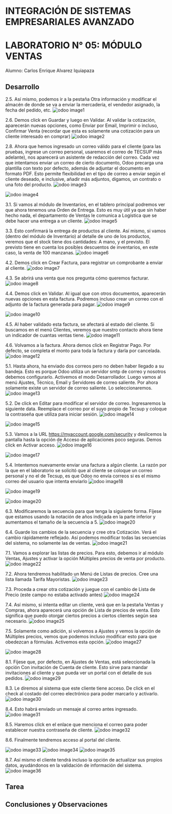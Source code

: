 # INTEGRACIÓN DE SISTEMAS EMPRESARIALES AVANZADO 
# LABORATORIO N° 05: MÓDULO VENTAS

Alumno: Carlos Enrique Alvarez Iquiapaza
## Desarrollo   



2.5. Así mismo, podemos ir a la pestaña Otra información y modificar el almacén de donde se va a enviar
la mercadería, el vendedor asignado, la fecha del pedido, etc.
![odoo image1](./images/Punto2_5.PNG)

2.6. Demos click en Guardar y luego en Validar. Al validar la cotización, aparecerán nuevas opciones,
como Enviar por Email, Imprimir o incluso, Confirmar Venta (recordar que esta es solamente una
cotización para un cliente interesado en comprar)
![odoo image2](./images/Punto2_6.PNG)

2.8. Ahora que hemos ingresado un correo válido para el cliente (para las pruebas, ingrese un correo
personal, usaremos el correo de TECSUP más adelante), nos aparecerá un asistente de redacción
del correo.
Cada vez que intentamos enviar un correo de cierto documento, Odoo precarga una plantilla con texto
por defecto, además de adjuntar el documento en formato PDF. Esto permite flexibilidad en el tipo de
correo a enviar según el cliente deseado, e inclusive, añadir más adjuntos, digamos, un contrato o una
foto del producto.
![odoo image3](./images/Punto2_8.PNG)

![odoo image4](./images/Punto2_8_1.PNG)

3.1. Si vamos al módulo de Inventarios, en el tablero principal podremos ver que ahora tenemos una Orden
de Entrega. Esto es muy útil ya que sin haber hecho nada, el departamento de Ventas le comunica a
Logística que se debe hacer una entrega a un cliente.
![odoo image5](./images/Punto3_1.PNG)

3.3. Esto confirmará la entrega de productos al cliente. Así mismo, si vamos (dentro del módulo de
Inventario) al detalle de uno de los productos, veremos que el stock tiene dos cantidades: A mano, y
el previsto. El previsto tiene en cuenta los posibles descuentos de inventarios, en este caso, la venta
de 100 manzanas.
![odoo image6](./images/Punto3_3.PNG)

4.2. Demos click en Crear Factura, para registrar un comprobante a enviar al cliente.
![odoo image7](./images/Punto4_2.PNG)

4.3. Se abrirá una venta que nos pregunta cómo queremos facturar.
![odoo image8](./images/Punto4_3.PNG)

4.4. Demos click en Validar. Al igual que con otros documentos, aparecerán nuevas opciones en esta
factura. Podremos incluso crear un correo con el adjunto de la factura generada para pagar.
![odoo image9](./images/Punto4_4.PNG)

![odoo image10](./images/Punto4_4_1.PNG)

4.5. Al haber validado esta factura, se afectará al estado del cliente. Si buscamos en el menú Clientes,
veremos que nuestro contacto ahora tiene un indicador de cuantas ventas tiene.
![odoo image11](./images/Punto4_5.PNG)

4.6. Volvamos a la factura. Ahora demos click en Registrar Pago. Por defecto, se completa el monto para
toda la factura y darla por cancelada.
![odoo image12](./images/Punto4_6.PNG)

5.1. Hasta ahora, ha enviado dos correos pero no deben haber llegado a su bandeja. Esto es porque Odoo
utiliza un servidor smtp de correo y nosotros debemos configurarlo.
Activemos el modo Desarrollador. Luego vamos al menú Ajustes, Técnico, Email y Servidores de
correo saliente. Por ahora solamente existe un servidor de correo saliente. Lo seleccionaremos.
![odoo image13](./images/Punto5_1.PNG)

5.2. De click en Editar para modificar el servidor de correo. Ingresaremos la siguiente data. Reemplace el
correo por el suyo propio de Tecsup y coloque la contraseña que utiliza para iniciar sesión.
![odoo image14](./images/Punto5_2.PNG)

![odoo image15](./images/Punto5_2_1.PNG)

5.3. Vamos a la URL https://myaccount.google.com/security y deslicemos la pantalla hasta la opción de
Acceso de aplicaciones poco seguras. Demos click en Activar acceso.
![odoo image16](./images/Punto5_3.PNG)

![odoo image17](./images/Punto5_3_1.PNG)

5.4. Intentemos nuevamente enviar una factura a algún cliente. La razón por la que en el laboratorio se
solicitó que al cliente se coloque un correo personal y no el de Tecsup, es que Odoo no envía
correos si es el mismo correo del usuario que intenta enviarlo
![odoo image18](./images/Punto5_4.PNG)

![odoo image19](./images/Punto5_4_tecsupcuenta.PNG)

![odoo image20](./images/Punto5_4_cuentapersonal.PNG)


6.3. Modificaremos la secuencia para que tenga la siguiente forma. Fíjese que estamos usando la notación
de años indicada en la parte inferior y aumentamos el tamaño de la secuencia a 5.
![odoo image20](./images/Punto6_3.PNG)

6.4. Guarde los cambios de la secuencia y cree otra Cotización. Verá el cambio rápidamente reflejado. Así
podemos modificar todas las secuencias del sistema, no solamente las de ventas.
![odoo image21](./images/Punto5_4.PNG)

7.1. Vamos a explorar las listas de precios. Para esto, debemos ir al módulo Ventas, Ajustes y activar la
opción Múltiples precios de venta por producto.
![odoo image22](./images/Punto7_1.PNG)

7.2. Ahora tendremos habilitado un Menú de Listas de precios. Cree una lista llamada Tarifa Mayoristas.
![odoo image23](./images/Punto7_2.PNG)

7.3. Proceda a crear otra cotización y juegue con el cambio de Lista de Precio (este campo no estaba
activado antes)
![odoo image24](./images/Punto7_3.PNG)

7.4. Así mismo, si intenta editar un cliente, verá que en la pestaña Ventas y Compras, ahora aparecerá
una opción de Lista de precios de venta. Esto significa que puedo otorgar ciertos precios a ciertos
clientes según sea necesario.
![odoo image25](./images/Punto7_4.PNG)

7.5. Solamente como adición, si volvemos a Ajustes y vemos la opción de Múltiples precios, vemos que
podemos incluso modificar esto para que obedezcan a fórmulas. Activemos esta opción.
![odoo image27](./images/Punto7_5.PNG)

![odoo image28](./images/Punto7_5_1.PNG)

8.1. Fíjese que, por defecto, en Ajustes de Ventas, está seleccionada la opción Con invitación de Cuenta
de cliente. Esto sirve para mandar invitaciones al cliente y que pueda ver un portal con el detalle de
sus pedidos.
![odoo image29](./images/Punto8_1.PNG)

8.3. Le diremos al sistema que este cliente tiene acceso. De click en el check al costado del correo
electrónico para poder marcarlo y activarlo.
![odoo image30](./images/Punto8_3.PNG)

8.4. Esto habrá enviado un mensaje al correo antes ingresado.
![odoo image31](./images/Punto8_4.PNG)

8.5. Haremos click en el enlace que menciona el correo para poder establecer nuestra contraseña de
cliente.
![odoo image32](./images/Punto8_5.PNG)

8.6. Finalmente tendremos acceso al portal del cliente.

![odoo image33](./images/Punto8_6.PNG)
![odoo image34](./images/Punto8_6_1.PNG)
![odoo image35](./images/Punto8_6_2.PNG)

8.7. Así mismo el cliente tendrá incluso la opción de actualizar sus propios datos, ayudándonos en la
validación de información del sistema.
![odoo image36](./images/Punto8_7.PNG)



## Tarea	


## Conclusiones y Observaciones



